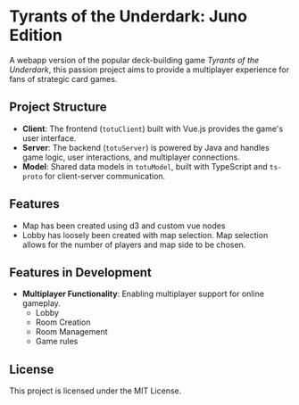 
# Tyrants of the Underdark: Juno Edition

A webapp version of the popular deck-building game *Tyrants of the Underdark*, this passion project aims 
to provide a multiplayer experience for fans of strategic card games.

## Project Structure
- **Client**: The frontend (`totuClient`) built with Vue.js provides the game's user interface.
- **Server**: The backend (`totuServer`) is powered by Java and handles game logic, user interactions, 
and multiplayer connections.
- **Model**: Shared data models in `totuModel`, built with TypeScript and `ts-proto` for 
client-server communication.

## Features
- Map has been created using d3 and custom vue nodes
- Lobby has loosely been created with map selection. Map selection allows for the number of players and
map side to be chosen.

## Features in Development
- **Multiplayer Functionality**: Enabling multiplayer support for online gameplay.
  - Lobby
  - Room Creation
  - Room Management
  - Game rules

## License
This project is licensed under the MIT License.
